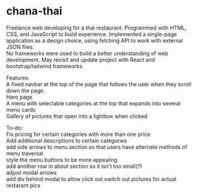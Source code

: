 # chana-thai

Freelance web developing for a thai restaurant. Programmed with HTML, CSS, and JavaScript to build experience. Implemented a single-page application as a design choice, using fetching API to work with external JSON files.  
No frameworks were used to build a better understanding of web development. May revisit and update project with React and bootstrap/tailwind frameworks.  


Features:  
A fixed navbar at the top of the page that follows the user when they scroll down the page.  
Hero page  
A menu with selectable categories at the top that expands into several menu cards  
Gallery of pictures that open into a lightbox when clicked  


To-do:  
Fix pricing for certain categories with more than one price  
Add additional descriptions to certain categories  
add side arrows to menu section so that users have alternate methods of menu traversal  
style the menu buttons to be more appealing  
add another row in about section so it isn't too small(?)  
adjust modal arrows  
add div behind modal to allow click out 
switch out pictures for actual restarant pics  

